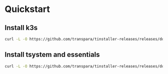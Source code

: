 # Quickstart

## Install k3s

```bash
curl -L -O https://github.com/transpara/tinstaller-releases/releases/download/<TAG>/install-k3s && chmod +x install-k3s && ./install-k3s
```

## Install tsystem and essentials
 
```bash
curl -L -O https://github.com/transpara/tinstaller-releases/releases/download/<TAG>/install-tsystem && chmod +x install-tsystem && ./install-tsystem
```
 
